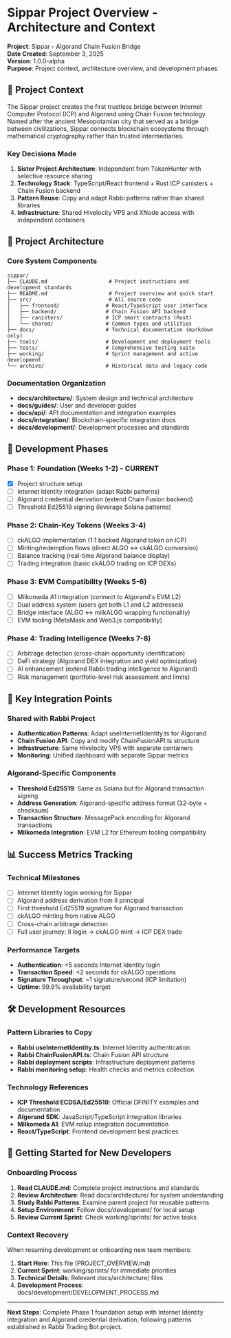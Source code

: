# Sippar Project Overview - Architecture and Context

**Project**: Sippar - Algorand Chain Fusion Bridge  
**Date Created**: September 3, 2025  
**Version**: 1.0.0-alpha  
**Purpose**: Project context, architecture overview, and development phases

## 🧠 **Project Context**

The Sippar project creates the first trustless bridge between Internet Computer Protocol (ICP) and Algorand using Chain Fusion technology. Named after the ancient Mesopotamian city that served as a bridge between civilizations, Sippar connects blockchain ecosystems through mathematical cryptography rather than trusted intermediaries.

### **Key Decisions Made**
1. **Sister Project Architecture**: Independent from TokenHunter with selective resource sharing
2. **Technology Stack**: TypeScript/React frontend + Rust ICP canisters + Chain Fusion backend
3. **Pattern Reuse**: Copy and adapt Rabbi patterns rather than shared libraries
4. **Infrastructure**: Shared Hivelocity VPS and XNode access with independent containers

## 📁 **Project Architecture**

### **Core System Components**
```
sippar/
├── CLAUDE.md                    # Project instructions and development standards
├── README.md                    # Project overview and quick start
├── src/                         # All source code
│   ├── frontend/               # React/TypeScript user interface
│   ├── backend/                # Chain Fusion API backend
│   ├── canisters/              # ICP smart contracts (Rust)
│   └── shared/                 # Common types and utilities
├── docs/                       # Technical documentation (markdown only)
├── tools/                      # Development and deployment tools
├── tests/                      # Comprehensive testing suite
├── working/                    # Sprint management and active development
└── archive/                    # Historical data and legacy code
```

### **Documentation Organization**
- **docs/architecture/**: System design and technical architecture
- **docs/guides/**: User and developer guides
- **docs/api/**: API documentation and integration examples
- **docs/integration/**: Blockchain-specific integration docs
- **docs/development/**: Development processes and standards

## 🎯 **Development Phases**

### **Phase 1: Foundation (Weeks 1-2)** - CURRENT
- [x] Project structure setup
- [ ] Internet Identity integration (adapt Rabbi patterns)
- [ ] Algorand credential derivation (extend Chain Fusion backend)
- [ ] Threshold Ed25519 signing (leverage Solana patterns)

### **Phase 2: Chain-Key Tokens (Weeks 3-4)**
- [ ] ckALGO implementation (1:1 backed Algorand token on ICP)
- [ ] Minting/redemption flows (direct ALGO ↔ ckALGO conversion)
- [ ] Balance tracking (real-time Algorand balance display)
- [ ] Trading integration (basic ckALGO trading on ICP DEXs)

### **Phase 3: EVM Compatibility (Weeks 5-6)**
- [ ] Milkomeda A1 integration (connect to Algorand's EVM L2)
- [ ] Dual address system (users get both L1 and L2 addresses)
- [ ] Bridge interface (ALGO ↔ milkALGO wrapping functionality)
- [ ] EVM tooling (MetaMask and Web3.js compatibility)

### **Phase 4: Trading Intelligence (Weeks 7-8)**
- [ ] Arbitrage detection (cross-chain opportunity identification)
- [ ] DeFi strategy (Algorand DEX integration and yield optimization)
- [ ] AI enhancement (extend Rabbi trading intelligence to Algorand)
- [ ] Risk management (portfolio-level risk assessment and limits)

## 🔗 **Key Integration Points**

### **Shared with Rabbi Project**
- **Authentication Patterns**: Adapt useInternetIdentity.ts for Algorand
- **Chain Fusion API**: Copy and modify ChainFusionAPI.ts structure
- **Infrastructure**: Same Hivelocity VPS with separate containers
- **Monitoring**: Unified dashboard with separate Sippar metrics

### **Algorand-Specific Components**
- **Threshold Ed25519**: Same as Solana but for Algorand transaction signing
- **Address Generation**: Algorand-specific address format (32-byte + checksum)
- **Transaction Structure**: MessagePack encoding for Algorand transactions
- **Milkomeda Integration**: EVM L2 for Ethereum tooling compatibility

## 📊 **Success Metrics Tracking**

### **Technical Milestones**
- [ ] Internet Identity login working for Sippar
- [ ] Algorand address derivation from II principal
- [ ] First threshold Ed25519 signature for Algorand transaction
- [ ] ckALGO minting from native ALGO
- [ ] Cross-chain arbitrage detection
- [ ] Full user journey: II login → ckALGO mint → ICP DEX trade

### **Performance Targets**
- **Authentication**: <5 seconds Internet Identity login
- **Transaction Speed**: <2 seconds for ckALGO operations
- **Signature Throughput**: ~1 signature/second (ICP limitation)
- **Uptime**: 99.9% availability target

## 🛠️ **Development Resources**

### **Pattern Libraries to Copy**
- **Rabbi useInternetIdentity.ts**: Internet Identity authentication
- **Rabbi ChainFusionAPI.ts**: Chain Fusion API structure
- **Rabbi deployment scripts**: Infrastructure deployment patterns
- **Rabbi monitoring setup**: Health checks and metrics collection

### **Technology References**
- **ICP Threshold ECDSA/Ed25519**: Official DFINITY examples and documentation
- **Algorand SDK**: JavaScript/TypeScript integration libraries
- **Milkomeda A1**: EVM rollup integration documentation
- **React/TypeScript**: Frontend development best practices

## 🚀 **Getting Started for New Developers**

### **Onboarding Process**
1. **Read CLAUDE.md**: Complete project instructions and standards
2. **Review Architecture**: Read docs/architecture/ for system understanding
3. **Study Rabbi Patterns**: Examine parent project for reusable patterns
4. **Setup Environment**: Follow docs/development/ for local setup
5. **Review Current Sprint**: Check working/sprints/ for active tasks

### **Context Recovery**
When resuming development or onboarding new team members:
1. **Start Here**: This file (PROJECT_OVERVIEW.md)
2. **Current Sprint**: working/sprints/ for immediate priorities
3. **Technical Details**: Relevant docs/architecture/ files
4. **Development Process**: docs/development/DEVELOPMENT_PROCESS.md

---

**Next Steps**: Complete Phase 1 foundation setup with Internet Identity integration and Algorand credential derivation, following patterns established in Rabbi Trading Bot project.